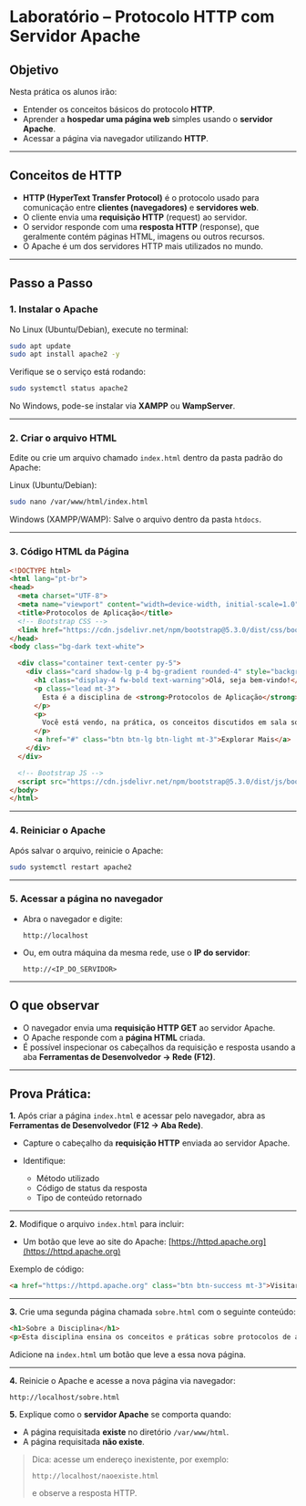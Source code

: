 # Laboratório – Protocolo HTTP com Servidor Apache

## Objetivo
Nesta prática os alunos irão:
- Entender os conceitos básicos do protocolo **HTTP**.  
- Aprender a **hospedar uma página web** simples usando o **servidor Apache**.  
- Acessar a página via navegador utilizando **HTTP**.  

---

## Conceitos de HTTP

- **HTTP (HyperText Transfer Protocol)** é o protocolo usado para comunicação entre **clientes (navegadores)** e **servidores web**.  
- O cliente envia uma **requisição HTTP** (request) ao servidor.  
- O servidor responde com uma **resposta HTTP** (response), que geralmente contém páginas HTML, imagens ou outros recursos.  
- O Apache é um dos servidores HTTP mais utilizados no mundo.  

---

## Passo a Passo

### 1. Instalar o Apache
No Linux (Ubuntu/Debian), execute no terminal:
```bash
sudo apt update
sudo apt install apache2 -y
````

Verifique se o serviço está rodando:

```bash
sudo systemctl status apache2
```

No Windows, pode-se instalar via **XAMPP** ou **WampServer**.

---

### 2. Criar o arquivo HTML

Edite ou crie um arquivo chamado `index.html` dentro da pasta padrão do Apache:

Linux (Ubuntu/Debian):

```bash
sudo nano /var/www/html/index.html
```

Windows (XAMPP/WAMP):
Salve o arquivo dentro da pasta `htdocs`.

---

### 3. Código HTML da Página

```html
<!DOCTYPE html>
<html lang="pt-br">
<head>
  <meta charset="UTF-8">
  <meta name="viewport" content="width=device-width, initial-scale=1.0">
  <title>Protocolos de Aplicação</title>
  <!-- Bootstrap CSS -->
  <link href="https://cdn.jsdelivr.net/npm/bootstrap@5.3.0/dist/css/bootstrap.min.css" rel="stylesheet">
</head>
<body class="bg-dark text-white">

  <div class="container text-center py-5">
    <div class="card shadow-lg p-4 bg-gradient rounded-4" style="background: linear-gradient(135deg, #007bff, #6610f2);">
      <h1 class="display-4 fw-bold text-warning">Olá, seja bem-vindo!</h1>
      <p class="lead mt-3">
        Esta é a disciplina de <strong>Protocolos de Aplicação</strong>.
      </p>
      <p>
        Você está vendo, na prática, os conceitos discutidos em sala sobre o protocolo <strong>HTTP</strong> e servidores Web.
      </p>
      <a href="#" class="btn btn-lg btn-light mt-3">Explorar Mais</a>
    </div>
  </div>

  <!-- Bootstrap JS -->
  <script src="https://cdn.jsdelivr.net/npm/bootstrap@5.3.0/dist/js/bootstrap.bundle.min.js"></script>
</body>
</html>
```

---

### 4. Reiniciar o Apache

Após salvar o arquivo, reinicie o Apache:

```bash
sudo systemctl restart apache2
```

---

### 5. Acessar a página no navegador

* Abra o navegador e digite:

  ```
  http://localhost
  ```
* Ou, em outra máquina da mesma rede, use o **IP do servidor**:

  ```
  http://<IP_DO_SERVIDOR>
  ```

---

## O que observar

* O navegador envia uma **requisição HTTP GET** ao servidor Apache.
* O Apache responde com a **página HTML** criada.
* É possível inspecionar os cabeçalhos da requisição e resposta usando a aba **Ferramentas de Desenvolvedor → Rede (F12)**.

---

## Prova Prática:

**1.** Após criar a página `index.html` e acessar pelo navegador, abra as **Ferramentas de Desenvolvedor (F12 → Aba Rede)**.

* Capture o cabeçalho da **requisição HTTP** enviada ao servidor Apache.
* Identifique:

  * Método utilizado
  * Código de status da resposta
  * Tipo de conteúdo retornado

---

**2.** Modifique o arquivo `index.html` para incluir:

* Um botão que leve ao site do Apache:
  [https://httpd.apache.org](https://httpd.apache.org)

Exemplo de código:

```html
<a href="https://httpd.apache.org" class="btn btn-success mt-3">Visitar o site do Apache</a>
```

---

**3.** Crie uma segunda página chamada `sobre.html` com o seguinte conteúdo:

```html
<h1>Sobre a Disciplina</h1>
<p>Esta disciplina ensina os conceitos e práticas sobre protocolos de aplicação na Internet.</p>
```

Adicione na `index.html` um botão que leve a essa nova página.

---

**4.** Reinicie o Apache e acesse a nova página via navegador:

```
http://localhost/sobre.html
```

**5.** Explique como o **servidor Apache** se comporta quando:

* A página requisitada **existe** no diretório `/var/www/html`.
* A página requisitada **não existe**.

> Dica: acesse um endereço inexistente, por exemplo:
>
> ```
> http://localhost/naoexiste.html
> ```
>
> e observe a resposta HTTP.